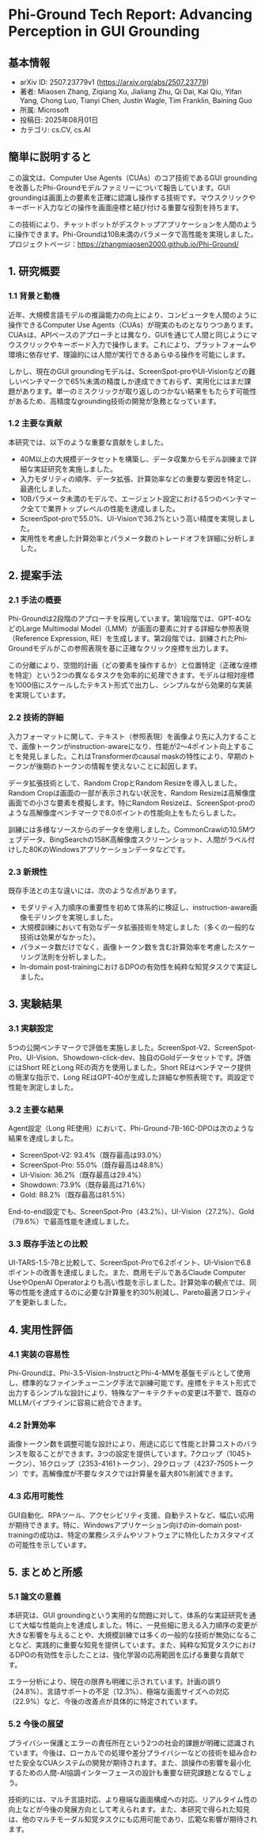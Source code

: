 # Phi-Ground Tech Report: Advancing Perception in GUI Grounding

## 基本情報
- arXiv ID: 2507.23779v1 (https://arxiv.org/abs/2507.23779)
- 著者: Miaosen Zhang, Ziqiang Xu, Jialiang Zhu, Qi Dai, Kai Qiu, Yifan Yang, Chong Luo, Tianyi Chen, Justin Wagle, Tim Franklin, Baining Guo
- 所属: Microsoft
- 投稿日: 2025年08月01日
- カテゴリ: cs.CV, cs.AI

## 簡単に説明すると
この論文は、Computer Use Agents（CUAs）のコア技術であるGUI groundingを改善したPhi-Groundモデルファミリーについて報告しています。GUI groundingは画面上の要素を正確に認識し操作する技術です。マウスクリックやキーボード入力などの操作を画面座標と結び付ける重要な役割を持ちます。

この技術により、チャットボットがデスクトップアプリケーションを人間のように操作できます。Phi-Groundは10B未満のパラメータで高性能を実現しました。プロジェクトページ：https://zhangmiaosen2000.github.io/Phi-Ground/

## 1. 研究概要
### 1.1 背景と動機
近年、大規模言語モデルの推論能力の向上により、コンピュータを人間のように操作できるComputer Use Agents（CUAs）が現実のものとなりつつあります。CUAsは、APIベースのアプローチとは異なり、GUIを通じて人間と同じようにマウスクリックやキーボード入力で操作します。これにより、プラットフォームや環境に依存せず、理論的には人間が実行できるあらゆる操作を可能にします。

しかし、現在のGUI groundingモデルは、ScreenSpot-proやUI-Visionなどの難しいベンチマークで65%未満の精度しか達成できておらず、実用化にはまだ課題があります。単一のミスクリックが取り返しのつかない結果をもたらす可能性があるため、高精度なgrounding技術の開発が急務となっています。

### 1.2 主要な貢献
本研究では、以下のような重要な貢献をしました。

- 40M以上の大規模データセットを構築し、データ収集からモデル訓練まで詳細な実証研究を実施しました。
- 入力モダリティの順序、データ拡張、計算効率などの重要な要因を特定し、最適化しました。
- 10Bパラメータ未満のモデルで、エージェント設定における5つのベンチマーク全てで業界トップレベルの性能を達成しました。
- ScreenSpot-proで55.0%、UI-Visionで36.2%という高い精度を実現しました。
- 実用性を考慮した計算効率とパラメータ数のトレードオフを詳細に分析しました。

## 2. 提案手法
### 2.1 手法の概要
Phi-Groundは2段階のアプローチを採用しています。第1段階では、GPT-4OなどのLarge Multimodal Model（LMM）が画面の要素に対する詳細な参照表現（Reference Expression, RE）を生成します。第2段階では、訓練されたPhi-Groundモデルがこの参照表現を基に正確なクリック座標を出力します。

この分離により、空間的計画（どの要素を操作するか）と位置特定（正確な座標を特定）という2つの異なるタスクを効率的に処理できます。モデルは相対座標を1000倍にスケールしたテキスト形式で出力し、シンプルながら効果的な実装を実現しています。

### 2.2 技術的詳細
入力フォーマットに関して、テキスト（参照表現）を画像より先に入力することで、画像トークンがinstruction-awareになり、性能が2～4ポイント向上することを発見しました。これはTransformerのcausal maskの特性により、早期のトークンが後期のトークンの情報を使えないことに起因します。

データ拡張技術として、Random CropとRandom Resizeを導入しました。Random Cropは画面の一部が表示されない状況を、Random Resizeは高解像度画面での小さな要素を模擬します。特にRandom Resizeは、ScreenSpot-proのような高解像度ベンチマークで8.0ポイントの性能向上をもたらしました。

訓練には多様なソースからのデータを使用しました。CommonCrawlの10.5Mウェブデータ、BingSearchの158K高解像度スクリーンショット、人間がラベル付けした80KのWindowsアプリケーションデータなどです。

### 2.3 新規性
既存手法との主な違いには、次のような点があります。

- モダリティ入力順序の重要性を初めて体系的に検証し、instruction-aware画像モデリングを実現しました。
- 大規模訓練において有効なデータ拡張技術を特定しました（多くの一般的な技術は効果がなかった）。
- パラメータ数だけでなく、画像トークン数を含む計算効率を考慮したスケーリング法則を分析しました。
- In-domain post-trainingにおけるDPOの有効性を純粋な知覚タスクで実証しました。

## 3. 実験結果
### 3.1 実験設定
5つの公開ベンチマークで評価を実施しました。ScreenSpot-V2、ScreenSpot-Pro、UI-Vision、Showdown-click-dev、独自のGoldデータセットです。評価にはShort REとLong REの両方を使用しました。Short REはベンチマーク提供の簡潔な指示で、Long REはGPT-4Oが生成した詳細な参照表現です。両設定で性能を測定しました。

### 3.2 主要な結果
Agent設定（Long RE使用）において、Phi-Ground-7B-16C-DPOは次のような結果を達成しました。

- ScreenSpot-V2: 93.4%（既存最高は93.0%）
- ScreenSpot-Pro: 55.0%（既存最高は48.8%）
- UI-Vision: 36.2%（既存最高は29.4%）
- Showdown: 73.9%（既存最高は71.6%）
- Gold: 88.2%（既存最高は81.5%）

End-to-end設定でも、ScreenSpot-Pro（43.2%）、UI-Vision（27.2%）、Gold（79.6%）で最高性能を達成しました。

### 3.3 既存手法との比較
UI-TARS-1.5-7Bと比較して、ScreenSpot-Proで6.2ポイント、UI-Visionで6.8ポイントの改善を達成しました。また、商用モデルであるClaude Computer UseやOpenAI Operatorよりも高い性能を示しました。計算効率の観点では、同等の性能を達成するのに必要な計算量を約30%削減し、Pareto最適フロンティアを更新しました。

## 4. 実用性評価
### 4.1 実装の容易性
Phi-Groundは、Phi-3.5-Vision-InstructとPhi-4-MMを基盤モデルとして使用し、標準的なファインチューニング手法で訓練可能です。座標をテキスト形式で出力するシンプルな設計により、特殊なアーキテクチャの変更は不要で、既存のMLLMパイプラインに容易に統合できます。

### 4.2 計算効率
画像トークン数を調整可能な設計により、用途に応じて性能と計算コストのバランスを取ることができます。3つの設定を提供しています。7クロップ（1045トークン）、16クロップ（2353-4161トークン）、29クロップ（4237-7505トークン）です。高解像度が不要なタスクでは計算量を最大80%削減できます。

### 4.3 応用可能性
GUI自動化、RPAツール、アクセシビリティ支援、自動テストなど、幅広い応用が期待できます。特に、Windowsアプリケーション向けのin-domain post-trainingの成功は、特定の業務システムやソフトウェアに特化したカスタマイズの可能性を示しています。

## 5. まとめと所感
### 5.1 論文の意義
本研究は、GUI groundingという実用的な問題に対して、体系的な実証研究を通じて大幅な性能向上を達成しました。特に、一見些細に思える入力順序の変更が大きな影響を与えることや、大規模訓練では多くの一般的な技術が無効になることなど、実践的に重要な知見を提供しています。また、純粋な知覚タスクにおけるDPOの有効性を示したことは、強化学習の応用範囲を広げる重要な貢献です。

エラー分析により、現在の限界も明確に示されています。計画の誤り（24.8%）、言語サポートの不足（12.3%）、極端な画面サイズへの対応（22.9%）など、今後の改善点が具体的に特定されています。

### 5.2 今後の展望
プライバシー保護とエラーの責任所在という2つの社会的課題が明確に認識されています。今後は、ローカルでの処理や差分プライバシーなどの技術を組み合わせた安全なCUAシステムの開発が期待されます。また、誤操作の影響を最小化するための人間-AI協調インターフェースの設計も重要な研究課題となるでしょう。

技術的には、マルチ言語対応、より極端な画面構成への対応、リアルタイム性の向上などが今後の発展方向として考えられます。また、本研究で得られた知見は、他のマルチモーダル知覚タスクにも応用可能であり、広範な影響が期待されます。